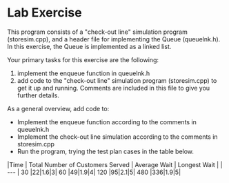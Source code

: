 # Lab Exercise

This program consists of a "check-out line" simulation program (storesim.cpp), and a header file for implementing the Queue (queuelnk.h). In this exercise, the Queue is implemented as a linked list.

Your primary tasks for this exercise are the following:

1. implement the enqueue function in queuelnk.h
2. add code to the "check-out line" simulation program (storesim.cpp) to get it up and running. Comments are included in this file to give you further details.

As a general overview, add code to:

- Implement the enqueue function according to the comments in queuelnk.h
- Implement the check-out line simulation according to the comments in storesim.cpp
- Run the program, trying the test plan cases in the table below.


|Time | Total Number of Customers Served | Average Wait | Longest Wait |
| --- |
30 |22|1.6|3|
60 |49|1.9|4|
120 |95|2.1|5|
480 |336|1.9|5|
